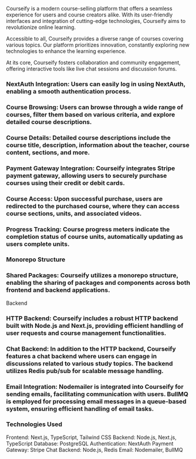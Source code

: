 Courseify is a modern course-selling platform that offers a seamless experience for users and course creators alike. With its user-friendly interfaces and integration of cutting-edge technologies, Courseify aims to revolutionize online learning.

Accessible to all, Courseify provides a diverse range of courses covering various topics. Our platform prioritizes innovation, constantly exploring new technologies to enhance the learning experience.

At its core, Courseify fosters collaboration and community engagement, offering interactive tools like live chat sessions and discussion forums.

### NextAuth Integration: Users can easily log in using NextAuth, enabling a smooth authentication process.
### Course Browsing: Users can browse through a wide range of courses, filter them based on various criteria, and explore detailed course descriptions.
### Course Details: Detailed course descriptions include the course title, description, information about the teacher, course content, sections, and more.
### Payment Gateway Integration: Courseify integrates Stripe payment gateway, allowing users to securely purchase courses using their credit or debit cards.
### Course Access: Upon successful purchase, users are redirected to the purchased course, where they can access course sections, units, and associated videos.
### Progress Tracking: Course progress meters indicate the completion status of course units, automatically updating as users complete units.
### Monorepo Structure
### Shared Packages: Courseify utilizes a monorepo structure, enabling the sharing of packages and components across both frontend and backend applications.
Backend
### HTTP Backend: Courseify includes a robust HTTP backend built with Node.js and Next.js, providing efficient handling of user requests and course management functionalities.
### Chat Backend: In addition to the HTTP backend, Courseify features a chat backend where users can engage in discussions related to various study topics. The backend utilizes Redis pub/sub for scalable message handling.
### Email Integration: Nodemailer is integrated into Courseify for sending emails, facilitating communication with users. BullMQ is employed for processing email messages in a queue-based system, ensuring efficient handling of email tasks.

### Technologies Used
Frontend: Next.js, TypeScript, Tailwind CSS
Backend: Node.js, Next.js, TypeScript
Database: PostgreSQL
Authentication: NextAuth
Payment Gateway: Stripe
Chat Backend: Node.js, Redis
Email: Nodemailer, BullMQ


